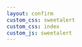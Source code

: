 ```yaml
---
layout: confirm
custom_css: sweetalert
custom_css: index
custom_js: sweetalert
---
```

<script   src="https://code.jquery.com/jquery-2.2.3.min.js"   integrity="sha256-a23g1Nt4dtEYOj7bR+vTu7+T8VP13humZFBJNIYoEJo="   crossorigin="anonymous"></script>
<script>
$(document).ready(function() {
swal({ 
  title: "Thanks",
   text: "I'll get back to you ASAP",
    imageUrl: "/img/thumbs-up.jpg" 
  },
  function(){
    window.location.href = '/';
});
});
</script>